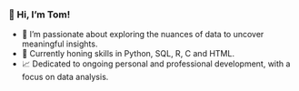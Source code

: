 ### 👋 Hi, I’m Tom!

- 👀 I’m passionate about exploring the nuances of data to uncover meaningful insights.
- 🌱 Currently honing skills in Python, SQL, R, C and HTML.
- 📈 Dedicated to ongoing personal and professional development, with a focus on data analysis.
